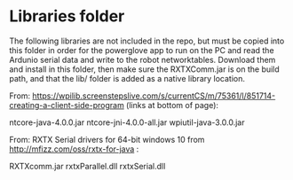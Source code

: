 # Libraries folder

The following libraries are not included in the repo, but must be copied into this folder in order for the powerglove app to run on the PC and read the Ardunio serial data and write to the robot networktables.  Download them and install in this folder, then make sure the RXTXComm.jar is on the build path, and that the lib/ folder is added as a native library location.

From: https://wpilib.screenstepslive.com/s/currentCS/m/75361/l/851714-creating-a-client-side-program (links at bottom of page):

ntcore-java-4.0.0.jar
ntcore-jni-4.0.0-all.jar
wpiutil-java-3.0.0.jar

From: RXTX Serial drivers for 64-bit windows 10 from http://mfizz.com/oss/rxtx-for-java :

RXTXcomm.jar
rxtxParallel.dll
rxtxSerial.dll

